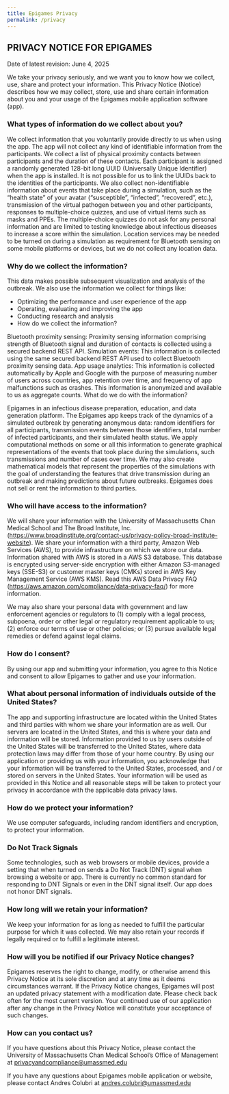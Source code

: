 ```yaml
---
title: Epigames Privacy
permalink: /privacy
---
```


## PRIVACY NOTICE FOR EPIGAMES

Date of latest revision: June 4, 2025

We take your privacy seriously, and we want you to know how we collect, use, share and protect your information. This Privacy Notice (Notice) describes how we may collect, store, use and share certain information about you and your usage of the Epigames mobile application software (app).

### What types of information do we collect about you?

We collect information that you voluntarily provide directly to us when using the app. The app will not collect any kind of identifiable information from the participants. We collect a list of physical proximity contacts between participants and the duration of these contacts. Each participant is assigned a randomly generated 128-bit long UUID (Universally Unique Identifier) when the app is installed. It is not possible for us to link the UUIDs back to the identities of the participants. We also collect non-identifiable information about events that take place during a simulation, such as the “health state” of your avatar (“susceptible”, “infected”, “recovered”, etc.), transmission of the virtual pathogen between you and other participants, responses to multiple-choice quizzes, and use of virtual items such as masks and PPEs. The multiple-choice quizzes do not ask for any personal information and are limited to testing knowledge about infectious diseases to increase a score within the simulation. Location services may be needed to be turned on during a simulation as requirement for Bluetooth sensing on some mobile platforms or devices, but we do not collect any location data.

### Why do we collect the information?

This data makes possible subsequent visualization and analysis of the outbreak. We also use the information we collect for things like:

* Optimizing the performance and user experience of the app
* Operating, evaluating and improving the app
* Conducting research and analysis
* How do we collect the information?

Bluetooth proximity sensing: Proximity sensing information comprising strength of Bluetooth signal and duration of contacts is collected using a secured backend REST API.
Simulation events: This information is collected using the same secured backend REST API used to collect Bluetooth proximity sensing data.
App usage analytics: This information is collected automatically by Apple and Google with the purpose of measuring number of users across countries, app retention over time, and frequency of app malfunctions such as crashes. This information is anonymized and available to us as aggregate counts.
What do we do with the information?

Epigames in an infectious disease preparation, education, and data generation platform. The Epigames app keeps track of the dynamics of a simulated outbreak by generating anonymous data: random identifiers for all participants, transmission events between those identifiers, total number of infected participants, and their simulated health status. We apply computational methods on some or all this information to generate graphical representations of the events that took place during the simulations, such transmissions and number of cases over time. We may also create mathematical models that represent the properties of the simulations with the goal of understanding the features that drive transmission during an outbreak and making predictions about future outbreaks. Epigames does not sell or rent the information to third parties.

### Who will have access to the information?

We will share your information with the University of Massachusetts Chan Medical School and The Broad Institute, Inc. (https://www.broadinstitute.org/contact-us/privacy-policy-broad-institute-website). We share your information with a third party, Amazon Web Services (AWS), to provide infrastructure on which we store our data. Information shared with AWS is stored in a AWS S3 database. This database is encrypted using server-side encryption with either Amazon S3-managed keys (SSE-S3) or customer master keys (CMKs) stored in AWS Key Management Service (AWS KMS). Read this AWS Data Privacy FAQ (https://aws.amazon.com/compliance/data-privacy-faq/) for more information.

We may also share your personal data with government and law enforcement agencies or regulators to (1) comply with a legal process, subpoena, order or other legal or regulatory requirement applicable to us; (2) enforce our terms of use or other policies; or (3) pursue available legal remedies or defend against legal claims.

### How do I consent?

By using our app and submitting your information, you agree to this Notice and consent to allow Epigames to gather and use your information.

### What about personal information of individuals outside of the United States?

The app and supporting infrastructure are located within the United States and third parties with whom we share your information are as well. Our servers are located in the United States, and this is where your data and information will be stored. Information provided to us by users outside of the United States will be transferred to the United States, where data protection laws may differ from those of your home country. By using our application or providing us with your information, you acknowledge that your information will be transferred to the United States, processed, and / or stored on servers in the United States. Your information will be used as provided in this Notice and all reasonable steps will be taken to protect your privacy in accordance with the applicable data privacy laws.

### How do we protect your information?

We use computer safeguards, including random identifiers and encryption, to protect your information.

### Do Not Track Signals

Some technologies, such as web browsers or mobile devices, provide a setting that when turned on sends a Do Not Track (DNT) signal when browsing a website or app. There is currently no common standard for responding to DNT Signals or even in the DNT signal itself. Our app does not honor DNT signals.

### How long will we retain your information?

We keep your information for as long as needed to fulfill the particular purpose for which it was collected. We may also retain your records if legally required or to fulfill a legitimate interest.

### How will you be notified if our Privacy Notice changes?

Epigames reserves the right to change, modify, or otherwise amend this Privacy Notice at its sole discretion and at any time as it deems circumstances warrant. If the Privacy Notice changes, Epigames will post an updated privacy statement with a modification date. Please check back often for the most current version. Your continued use of our application after any change in the Privacy Notice will constitute your acceptance of such changes.

### How can you contact us?

If you have questions about this Privacy Notice, please contact the University of Massachusetts Chan Medical School’s Office of Management at [privacyandcompliance@umassmed.edu](mailto:privacyandcompliance@umassmed.edu)

If you have any questions about Epigames mobile application or website, please contact Andres Colubri at [andres.colubri@umassmed.edu](mailto:andres.colubri@umassmed.edu)


